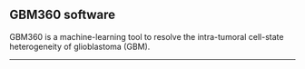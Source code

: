 ## GBM360 software ##

GBM360 is a machine-learning tool to resolve the intra-tumoral cell-state heterogeneity of glioblastoma (GBM).

---







